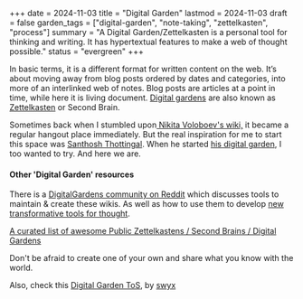 
+++
date = 2024-11-03
title = "Digital Garden"
lastmod = 2024-11-03
draft = false
garden_tags = ["digital-garden", "note-taking", "zettelkasten", "process"]
summary = "A Digital Garden/Zettelkasten is a personal tool for thinking and writing. It has hypertextual features to make a web of thought possible."
status = "evergreen"
+++

In basic terms, it is a different format for written content on the web. It’s about moving away from blog posts ordered by dates and categories, into more of an interlinked web of notes. Blog posts are articles at a point in time, while here it is living document. [Digital gardens](https://joelhooks.com/digital-garden) are also known as [Zettelkasten](https://en.wikipedia.org/wiki/Zettelkasten) or Second Brain.

Sometimes back when I stumbled upon[ Nikita Voloboev's wiki,](https://wiki.nikiv.dev/) it became a regular hangout place immediately. But the real inspiration for me to start this space was [Santhosh Thottingal](https://thottingal.in/). When he started [his digital garden](https://docs.thottingal.in/), I too wanted to try. And here we are.

#### Other 'Digital Garden' resources

There is a [DigitalGardens community on Reddit](https://www.reddit.com/r/DigitalGardens/) which discusses tools to maintain & create these wikis. As well as how to use them to develop [new transformative tools for thought](https://numinous.productions/ttft/).

​[A curated list of awesome Public Zettelkastens / Second Brains / Digital Gardens](https://github.com/KasperZutterman/Second-Brain)​

Don't be afraid to create one of your own and share what you know with the world.

Also, check this [Digital Garden ToS](https://www.swyx.io/digital-garden-tos), by [swyx](https://www.swyx.io/about)